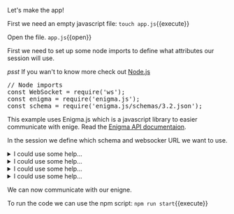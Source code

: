 Let's make the  app!

First we need an empty javascript file:
`touch app.js`{{execute}}


Open the file. `app.js`{{open}}

First we need to set up some node imports to define what attributes our session will use. 

*psst*  If you wan't to know more check out [Node.js](https://www.npmjs.com/get-npm)



<pre class="file" data-filename="app.js" data-target="prepend">
// Node imports
const WebSocket = require('ws');
const enigma = require('enigma.js');
const schema = require('enigma.js/schemas/3.2.json');
</pre>

This example uses Enigma.js which is a javascript library to easier communicate with enige. Read the [Enigma API documentaion](https://github.com/qlik-oss/enigma.js/blob/master/docs/api.md#enigmacreateconfig). 

In the session we define which schema and websocker URL we want to use.


 <details>
<summary>I could use some help...</summary>
<pre class="file" data-target="clipboard">
<p>

```javascript
      schema,
      url: 'ws://localhost:19076/app',
      createSocket: url => new WebSocket(url),
```
</p>
</pre>
</details>  


 <details>
<summary>I could use some help...</summary>
<p>

```javascript
      session.open();
```
</p>
</details>  


 <details>
<summary>I could use some help...</summary>
<p>

```javascript
      global.engineVersion();
```
</p>
</details>  

 <details>
<summary>I could use some help...</summary>
<p>

```javascript
      session.close();
```
</p>
</details>  
 

 We can now communicate with our enigne.




To run the code we can use the npm script:
`npm run start`{{execute}}


